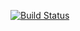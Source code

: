 [![Build Status](https://travis-ci.org/KaustubhLall/cse110temp.svg?branch=master)](https://travis-ci.org/KaustubhLall/cse110temp)